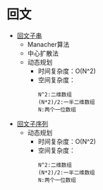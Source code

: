 # 回文
* [回文子串](../../../src/leetcode/medium/LC5/LC5.md)
    * Manacher算法
    * 中心扩散法
    * 动态规划
        * 时间复杂度：O(N^2)
        * 空间复杂度：
            ```
          N^2:二维数组
          (N*2)/2:一半二维数组
          N:两个一位数组
          ```
* [回文子序列](../../../src/leetcode/medium/LC516/LC516.md)
    * 动态规划
        * 时间复杂度：O(N^2)
        * 空间复杂度：
            ```
          N^2:二维数组
          (N*2)/2:一半二维数组
          N:两个一位数组
          ```